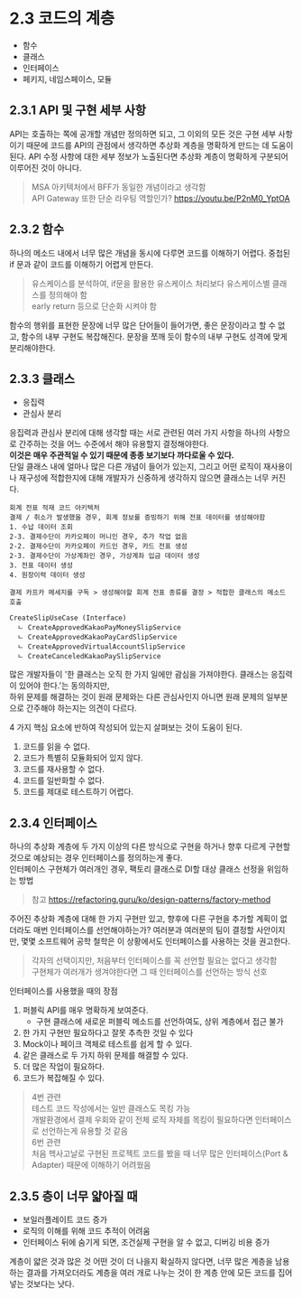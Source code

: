 # 2.3 코드의 계층

- 함수
- 클래스
- 인터페이스
- 페키지, 네임스페이스, 모듈

## 2.3.1 API 및 구현 세부 사항

API는 호출하는 쪽에 공개할 개념만 정의하면 되고, 그 이외의 모든 것은 구현 세부 사항이기 때문에 코드를 API의 관점에서 생각하면 추상화 계층을 명확하게 만드는 데 도움이 된다.
API 수정 사항에 대한 세부 정보가 노출된다면 추상화 계층이 명확하게 구분되어 이루어진 것이 아니다.

> MSA 아키텍처에서 BFF가 동일한 개념이라고 생각함  
> API Gateway 또한 단순 라우팅 역할인가? https://youtu.be/P2nM0_YptOA  

## 2.3.2 함수

하나의 메소드 내에서 너무 많은 개념을 동시에 다루면 코드를 이해하기 어렵다.
중첩된 if 문과 같이 코드를 이해하기 어렵게 만든다.

> 유스케이스를 분석하여, if문을 활용한 유스케이스 처리보다 유스케이스별 클래스를 정의해야 함  
> early return 등으로 단순화 시켜야 함  

함수의 행위를 표현한 문장에 너무 많은 단어들이 들어가면, 좋은 문장이라고 할 수 없고, 함수의 내부 구현도 복잡해진다.
문장을 쪼깨 듯이 함수의 내부 구현도 성격에 맞게 분리해야한다.

## 2.3.3 클래스

- 응집력
- 관심사 분리

응집력과 관심사 분리에 대해 생각할 때는 서로 관련된 여러 가지 사항을 하나의 사항으로 간주하는 것을 어느 수준에서 해야 유용할지 결정해야한다.  
**이것은 매우 주관적일 수 있기 때문에 종종 보기보다 까다로울 수 있다.**  
단일 클래스 내에 얼마나 많은 다른 개념이 들어가 있는지, 그리고 어떤 로직이 재사용이나 재구성에 적합한지에 대해 개발자가 신중하게 생각하지 않으면 클래스는 너무 커진다.  

```
회계 전표 적재 코드 아키텍처
결제 / 취소가 발생했을 경우, 회계 정보를 증빙하기 위해 전표 데이터를 생성해야함
1. 수납 데이터 조회
2-3. 결제수단이 카카오페이 머니인 경우, 추가 작업 없음
2-2. 결제수단이 카카오페이 카드인 경우, 카드 전표 생성
2-3. 결제수단이 가상계좌인 경우, 가상계좌 입금 데이터 생성 
3. 전표 데이터 생성
4. 원장이력 데이터 생성

결제 카프카 메세지를 구독 > 생성해야할 회계 전표 종류를 결정 > 적합한 클래스의 메소드 호출

CreateSlipUseCase (Interface)
  ㄴ CreateApprovedKakaoPayMoneySlipService
  ㄴ CreateApprovedKakaoPayCardSlipService
  ㄴ CreateApprovedVirtualAccountSlipService
  ㄴ CreateCanceledKakaoPaySlipService
```

많은 개발자들이 '한 클래스는 오직 한 가지 일에만 괌심을 가져야한다. 클래스는 응집력이 있어야 한다.'는 동의하지만,  
하위 문제를 해결하는 것이 원래 문제와는 다른 관심사인지 아니면 원래 문제의 일부분으로 간주해야 하는지는 의견이 다르다.  

4 가지 핵심 요소에 반하여 작성되어 있는지 살펴보는 것이 도움이 된다.  

1. 코드를 읽을 수 없다.
2. 코드가 특별히 모듈화되어 있지 않다.
3. 코드를 재사용할 수 없다.
4. 코드를 일반화할 수 없다.
5. 코드를 제대로 테스트하기 어렵다.  

## 2.3.4 인터페이스

하나의 추상화 계층에 두 가지 이상의 다른 방식으로 구현을 하거나 향후 다르게 구현할 것으로 예상되는 경우 인터페이스를 정의하는게 좋다.  
인터페이스 구현체가 여러개인 경우, 팩토리 클래스로 DI할 대상 클래스 선정을 위임하는 방법  
> 참고 https://refactoring.guru/ko/design-patterns/factory-method

주어진 추상화 계층에 대해 한 가지 구현만 있고, 향후에 다른 구현을 추가할 계획이 없더라도 매번 인터페이스를 선언해야하는가?
여러분과 여러분의 팀이 결정할 사안이지만, 몇몇 소프트웨어 공학 철학은 이 상황에서도 인터페이스를 사용하는 것을 권고한다.
> 각자의 선택이지만, 처음부터 인터페이스를 꼭 선언할 필요는 없다고 생각함  
> 구현체가 여러개가 생겨야한다면 그 때 인터페이스를 선언하는 방식 선호  

인터페이스를 사용했을 때의 장점
1. 퍼블릭 API를 매우 명확하게 보여준다.
   - 구현 클래스에 새로운 퍼블릭 메소드를 선언하여도, 상위 계층에서 접근 불가
2. 한 가지 구현만 필요하다고 잘못 추측한 것일 수 있다
3. Mock이나 페이크 객체로 테스트를 쉽게 할 수 있다.
4. 같은 클래스로 두 가지 하위 문제를 해결할 수 있다.
5. 더 많은 작업이 필요하다.
6. 코드가 복잡해질 수 있다.

> 4번 관련  
> 테스트 코드 작성에서는 일반 클래스도 목킹 가능  
> 개발환경에서 결제 우회와 같이 전체 로직 자체를 목킹이 필요하다면 인터페이스로 선언하는게 유용할 것 같음  
> 6번 관련  
> 처음 헥사고날로 구현된 프로젝트 코드를 봤을 때 너무 많은 인터페이스(Port & Adapter) 때문에 이해하기 어려웠음

## 2.3.5 층이 너무 얇아질 때

- 보일러플레이트 코드 증가
- 로직의 이해를 위해 코드 추적이 어려움
- 인터페이스 뒤에 숨기게 되면, 조건실제 구현을 알 수 없고, 디버깅 비용 증가

계층이 얇은 것과 많은 것 어떤 것이 더 나을지 확실하지 않다면, 너무 많은 계층을 남용하는 결과를 가져오더라도 계층을 여러 개로 나누는 것이 한 계층 안에 모든 코드를 집어넣는 것보다는 낫다.
